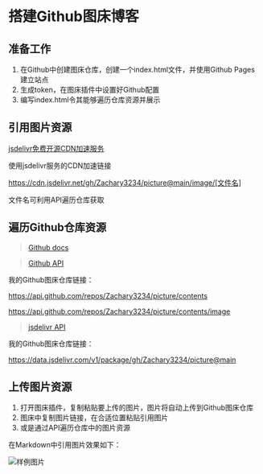 # 搭建Github图床博客

## 准备工作

1. 在Github中创建图床仓库，创建一个index.html文件，并使用Github Pages建立站点
2. 生成token，在图床插件中设置好Github配置
3. 编写index.html令其能够遍历仓库资源并展示

## 引用图片资源

[jsdelivr免费开源CDN加速服务](https://www.jsdelivr.com/?docs=gh)

使用jsdelivr服务的CDN加速链接

https://cdn.jsdelivr.net/gh/Zachary3234/picture@main/image/[文件名]

文件名可利用API遍历仓库获取

##  遍历Github仓库资源

> [Github docs](https://docs.github.com/cn)

> [Github API](https://api.github.com/)

我的Github图床仓库链接：

https://api.github.com/repos/Zachary3234/picture/contents

https://api.github.com/repos/Zachary3234/picture/contents/image

> [jsdelivr API](https://github.com/jsdelivr/data.jsdelivr.com)

我的Github图床仓库链接：

https://data.jsdelivr.com/v1/package/gh/Zachary3234/picture@main

## 上传图片资源

1. 打开图床插件，复制粘贴要上传的图片，图片将自动上传到Github图床仓库
2. 图床中复制图片链接，在合适位置粘贴引用图片
3. 或是通过API遍历仓库中的图片资源

在Markdown中引用图片效果如下：

![样例图片](https://cdn.jsdelivr.net/gh/Zachary3234/picture@main/image/1627194895483-1627194895473-90A9D7F26C420BF6BA5F85A8C99855CD.png)
